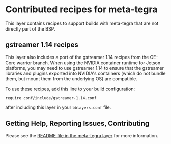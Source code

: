Contributed recipes for meta-tegra
==================================

This layer contains recipes to support builds with
meta-tegra that are not directly part of the BSP.

## gstreamer 1.14 recipes
This layer also includes a port of the gstreamer 1.14
recipes from the OE-Core warrior branch. When using the
NVIDIA container runtime for Jetson platforms, you may
need to use gstreamer 1.14 to ensure that the gstreamer
libraries and plugins exported into NVIDIA's containers
(which do not bundle them, but mount them from the underlying
OS) are compatible.

To use these recipes, add this line to your build
configuration:

    require conf/include/gstreamer-1.14.conf

after including this layer in your `bblayers.conf` file.

Getting Help, Reporting Issues, Contributing
--------------------------------------------

Please see the [README file in the meta-tegra layer](../README.md)
for more information.
